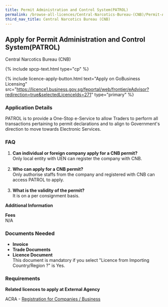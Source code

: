 ```yaml
---
title: Permit Administration and Control System(PATROL)
permalink: /browse-all-licences/Central-Narcotics-Bureau-(CNB)/Permit-Administration-and-Control-System(PATROL)
third_nav_title: Central Narcotics Bureau (CNB)
---
```


## Apply for Permit Administration and Control System(PATROL)

Central Narcotics Bureau (CNB)

{% include spcp-text.html type="cp" %}

{% include licence-apply-button.html text="Apply on GoBusiness Licensing" src="https://licence1.business.gov.sg/feportal/web/frontier/eAdvisor?redirection=true&selectedLicenceIds=271" type="primary" %}

<H3>Application Details</H3>

<p>PATROL is to provide a One-Stop e-Service to allow Traders to perform all transactions pertaining to permit declarations and to align to Government's direction to move towards Electronic Services.</p>
<h3>FAQ</h3>
<ol>
<li><strong>Can individual or foreign company apply for a CNB permit?</strong><br />Only local entity with UEN can register the company with CNB.<br /><br /></li>
<li><strong>Who can apply for a CNB permit?</strong><br />Only authorise staffs from the company and registered with CNB can access PATROL to apply.<br /><br /></li>
<li><strong>What is the validity of the permit?</strong><br />It is on a per consignment basis.</li>
</ol>

<strong>Additional Information</strong>

<p><strong>Fees</strong><br />N/A</p>

<H3>Documents Needed</H3>

<ul>
<li><strong>Invoice</strong></li>
<li><strong>Trade Documents</strong></li>
<li><strong>Licence Document</strong> <br />This document is mandatory if you select "Licence from Importing Country/Region ?" is Yes.</li>
</ul>

<H3>Requirements</H3>

<p><strong>Related licences to apply at External Agency</strong></p>
<p>ACRA - <a href="https://www.acra.gov.sg/Home/" target="_blank" rel="noopener">Registration for Companies / Business</a></p>

